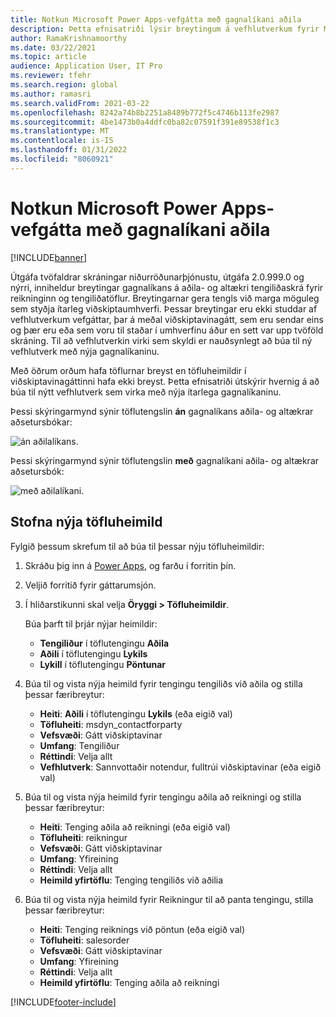 ```yaml
---
title: Notkun Microsoft Power Apps-vefgátta með gagnalíkani aðila
description: Þetta efnisatriði lýsir breytingum á vefhlutverkum fyrir Microsoft Power Apps-gáttir vegna gagnalíkans aðilans í tvöfaldri skráningu.
author: RamaKrishnamoorthy
ms.date: 03/22/2021
ms.topic: article
audience: Application User, IT Pro
ms.reviewer: tfehr
ms.search.region: global
ms.author: ramasri
ms.search.validFrom: 2021-03-22
ms.openlocfilehash: 8242a74b8b2251a8489b772f5c4746b113fe2987
ms.sourcegitcommit: 4be1473b0a4ddfc0ba82c07591f391e89538f1c3
ms.translationtype: MT
ms.contentlocale: is-IS
ms.lasthandoff: 01/31/2022
ms.locfileid: "8060921"
---
```

# <a name="using-microsoft-power-apps-portals-with-the-party-data-model"></a>Notkun Microsoft Power Apps-vefgátta með gagnalíkani aðila

[!INCLUDE[banner](../../includes/banner.md)]



Útgáfa tvöfaldrar skráningar niðurröðunarþjónustu, útgáfa 2.0.999.0 og nýrri, inniheldur breytingar gagnalíkans á aðila- og altækri tengiliðaskrá fyrir reikninginn og tengiliðatöflur. Breytingarnar gera tengls við marga möguleg sem styðja ítarleg viðskiptaumhverfi. Þessar breytingar eru ekki studdar af vefhlutverkum vefgáttar, þar á meðal viðskiptavinagátt, sem eru sendar eins og þær eru eða sem voru til staðar í umhverfinu áður en sett var upp tvöföld skráning. Til að vefhlutverkin virki sem skyldi er nauðsynlegt að búa til ný vefhlutverk með nýja gagnalíkaninu. 

Með öðrum orðum hafa töflurnar breyst en töfluheimildir í viðskiptavinagáttinni hafa ekki breyst. Þetta efnisatriði útskýrir hvernig á að búa til nýtt vefhlutverk sem virka með nýja ítarlega gagnalíkaninu.

Þessi skýringarmynd sýnir töflutengslin **án** gagnalíkans aðila- og altækrar aðsetursbókar:

   ![án aðilalíkans.](media/without-party-model.PNG)

Þessi skýringarmynd sýnir töflutengslin **með** gagnalíkani aðila- og altækrar aðsetursbók:

   ![með aðilalíkani.](media/with-party-model.png)

## <a name="create-a-new-table-permission"></a>Stofna nýja töfluheimild

Fylgið þessum skrefum til að búa til þessar nýju töfluheimildir:

1. Skráðu þig inn á [Power Apps](https://make.powerapps.com), og farðu í forritin þín.
2. Veljið forritið fyrir gáttarumsjón.
3. Í hliðarstikunni skal velja **Öryggi > Töfluheimildir**.

    Búa þarft til þrjár nýjar heimildir:

    + **Tengiliður** í töflutengingu **Aðila**
    + **Aðili** í töflutengingu **Lykils**
    + **Lykill** í töflutengingu **Pöntunar**

4. Búa til og vista nýja heimild fyrir tengingu tengiliðs við aðila og stilla þessar færibreytur:

    + **Heiti**: **Aðili** í töflutengingu **Lykils** (eða eigið val)
    + **Töfluheiti**: msdyn_contactforparty
    + **Vefsvæði**: Gátt viðskiptavinar
    + **Umfang**: Tengiliður
    + **Réttindi**: Velja allt
    + **Vefhlutverk**: Sannvottaðir notendur, fulltrúi viðskiptavinar (eða eigið val)

5. Búa til og vista nýja heimild fyrir tengingu aðila að reikningi og stilla þessar færibreytur:

    + **Heiti**: Tenging aðila að reikningi (eða eigið val)
    + **Töfluheiti**: reikningur
    + **Vefsvæði**: Gátt viðskiptavinar
    + **Umfang**: Yfireining
    + **Réttindi**: Velja allt
    + **Heimild yfirtöflu**: Tenging tengiliðs við aðilia

6. Búa til og vista nýja heimild fyrir Reikningur til að panta tengingu, stilla þessar færibreytur:

    + **Heiti**: Tenging reiknings við pöntun (eða eigið val)
    + **Töfluheiti**: salesorder
    + **Vefsvæði**: Gátt viðskiptavinar
    + **Umfang**: Yfireining
    + **Réttindi**: Velja allt
    + **Heimild yfirtöflu**: Tenging aðila að reikningi

[!INCLUDE[footer-include](../../../../includes/footer-banner.md)]
